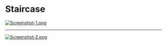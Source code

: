 # Staircase

[![Screenshot-1.png](https://i.postimg.cc/4dw9VPx4/Screenshot-1.png)](https://postimg.cc/sQQxRpWb)
___
[![Screenshot-2.png](https://i.postimg.cc/wxGtz7tr/Screenshot-2.png)](https://postimg.cc/5j89q9S5)